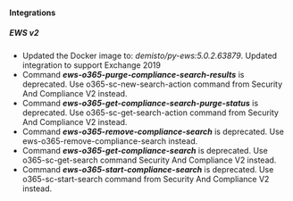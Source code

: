 
#### Integrations

##### EWS v2
- Updated the Docker image to: *demisto/py-ews:5.0.2.63879*.
Updated integration to support Exchange 2019
- Command ***ews-o365-purge-compliance-search-results*** is deprecated. Use o365-sc-new-search-action command from Security And Compliance V2 instead.
- Command ***ews-o365-get-compliance-search-purge-status*** is deprecated. Use o365-sc-get-search-action command from Security And Compliance V2 instead.
- Command ***ews-o365-remove-compliance-search*** is deprecated. Use ews-o365-remove-compliance-search instead.
- Command ***ews-o365-get-compliance-search*** is deprecated. Use o365-sc-get-search command Security And Compliance V2 instead.
- Command ***ews-o365-start-compliance-search*** is deprecated. Use o365-sc-start-search command from Security And Compliance V2 instead.

